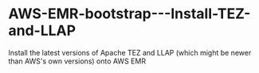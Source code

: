 # AWS-EMR-bootstrap---Install-TEZ-and-LLAP
Install the latest versions of Apache TEZ and LLAP (which might be newer than AWS's own versions) onto AWS EMR

